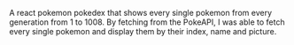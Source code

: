 A react pokemon pokedex that shows every single pokemon from every generation from 1 to 1008. By fetching from the PokeAPI, I was able to fetch every single pokemon and display them by their index, name and picture.
